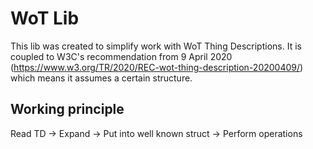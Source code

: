 # WoT Lib

This lib was created to simplify work with WoT Thing Descriptions.
It is coupled to W3C's recommendation from 9 April 2020 (https://www.w3.org/TR/2020/REC-wot-thing-description-20200409/) which means it assumes a certain structure.

## Working principle

Read TD -> Expand -> Put into well known struct -> Perform operations